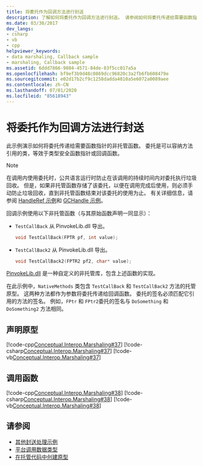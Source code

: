 ```yaml
---
title: 将委托作为回调方法进行封送
description: 了解如何将委托作为回调方法进行封送。 请参阅如何将委托传递给需要函数指针的非托管函数的示例。
ms.date: 03/30/2017
dev_langs:
- csharp
- vb
- cpp
helpviewer_keywords:
- data marshaling, Callback sample
- marshaling, Callback sample
ms.assetid: 6ddd7866-9804-4571-84de-83f5cc017a5a
ms.openlocfilehash: bf9ef3b9d48c0869dcc96820c3a2fb6fb608479e
ms.sourcegitcommit: e02d17b2cf9c1258dadda4810a5e6072a0089aee
ms.contentlocale: zh-CN
ms.lasthandoff: 07/01/2020
ms.locfileid: "85618943"
---
```

# <a name="marshaling-a-delegate-as-a-callback-method"></a>将委托作为回调方法进行封送
此示例演示如何将委托传递给需要函数指针的非托管函数。 委托是可以容纳方法引用的类，等效于类型安全函数指针或回调函数。

> [!NOTE]
> 在调用内使用委托时，公共语言运行时防止在该调用的持续时间内对委托执行垃圾回收。 但是，如果非托管函数存储了该委托，以便在调用完成后使用，则必须手动防止垃圾回收，直到非托管函数结束对该委托的使用为止。 有关详细信息，请参阅 [HandleRef 示例](https://docs.microsoft.com/previous-versions/dotnet/netframework-4.0/hc662t8k(v=vs.100))和 [GCHandle 示例](https://docs.microsoft.com/previous-versions/dotnet/netframework-4.0/44ey4b32(v=vs.100))。

回调示例使用以下非托管函数（与其原始函数声明一同显示）：

- `TestCallBack` 从 PinvokeLib.dll 导出。

    ```cpp
    void TestCallBack(FPTR pf, int value);
    ```

- `TestCallBack2` 从 PinvokeLib.dll 导出。

    ```cpp
    void TestCallBack2(FPTR2 pf2, char* value);
    ```

[PinvokeLib.dll](marshaling-data-with-platform-invoke.md#pinvokelibdll) 是一种自定义的非托管库，包含上述函数的实现。

在此示例中，`NativeMethods` 类包含 `TestCallBack` 和 `TestCallBack2` 方法的托管原型。 这两种方法都作为参数将委托传递给回调函数。 委托的签名必须匹配它引用的方法的签名。 例如，`FPtr` 和 `FPtr2`委托的签名与 `DoSomething` 和 `DoSomething2` 方法相同。

## <a name="declaring-prototypes"></a>声明原型
[!code-cpp[Conceptual.Interop.Marshaling#37](../../../samples/snippets/cpp/VS_Snippets_CLR/conceptual.interop.marshaling/cpp/callback.cpp#37)]
[!code-csharp[Conceptual.Interop.Marshaling#37](../../../samples/snippets/csharp/VS_Snippets_CLR/conceptual.interop.marshaling/cs/callback.cs#37)]
[!code-vb[Conceptual.Interop.Marshaling#37](../../../samples/snippets/visualbasic/VS_Snippets_CLR/conceptual.interop.marshaling/vb/callback.vb#37)]

## <a name="calling-functions"></a>调用函数
[!code-cpp[Conceptual.Interop.Marshaling#38](../../../samples/snippets/cpp/VS_Snippets_CLR/conceptual.interop.marshaling/cpp/callback.cpp#38)]
[!code-csharp[Conceptual.Interop.Marshaling#38](../../../samples/snippets/csharp/VS_Snippets_CLR/conceptual.interop.marshaling/cs/callback.cs#38)]
[!code-vb[Conceptual.Interop.Marshaling#38](../../../samples/snippets/visualbasic/VS_Snippets_CLR/conceptual.interop.marshaling/vb/callback.vb#38)]

## <a name="see-also"></a>请参阅

- [其他封送处理示例](https://docs.microsoft.com/previous-versions/dotnet/netframework-4.0/ss9sb93t(v=vs.100))
- [平台调用数据类型](marshaling-data-with-platform-invoke.md#platform-invoke-data-types)
- [在托管代码中创建原型](creating-prototypes-in-managed-code.md)
